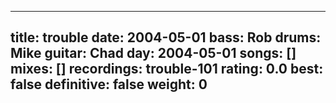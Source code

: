 
---
title: trouble
date: 2004-05-01
bass:	Rob
drums:	Mike
guitar:	Chad
day: 2004-05-01
songs: []
mixes: []
recordings: trouble-101
rating: 0.0
best: false
definitive: false
weight: 0
---
